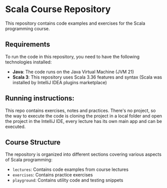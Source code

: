 # Scala Course Repository

This repository contains code examples and exercises for the Scala programming course.

## Requirements

To run the code in this repository, you need to have the following technologies installed:

- **Java**: The code runs on the Java Virtual Machine (JVM 21)
- **Scala 3**: This repository uses Scala 3.36 features and syntax
  (Scala was installed by IntelliJ IDEA plugins marketplace)

## Running instructions:
This repo contains exercises, notes and practices. There's no project, so the way to execute the code is cloning the project in a local folder and open the project in the IntelliJ IDE, every lecture has its own main app and can be executed. 

## Course Structure

The repository is organized into different sections covering various aspects of Scala programming:

- `lectures`: Contains code examples from course lectures
- `exercises`: Contains practice exercises
- `playground`: Contains utility code and testing snippets

